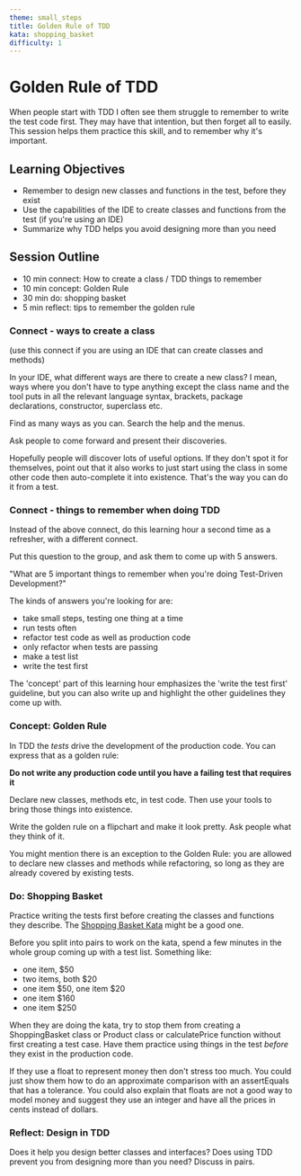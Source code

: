 ```yaml
---
theme: small_steps
title: Golden Rule of TDD
kata: shopping_basket
difficulty: 1
---
```


# Golden Rule of TDD

When people start with TDD I often see them struggle to remember to write the test code first. They may have that intention, but then forget all to easily. This session helps them practice this skill, and to remember why it's important.

## Learning Objectives

* Remember to design new classes and functions in the test, before they exist
* Use the capabilities of the IDE to create classes and functions from the test (if you're using an IDE)
* Summarize why TDD helps you avoid designing more than you need

## Session Outline
 
* 10 min connect: How to create a class / TDD things to remember  
* 10 min concept: Golden Rule
* 30 min do: shopping basket
* 5 min reflect: tips to remember the golden rule

### Connect - ways to create a class
(use this connect if you are using an IDE that can create classes and methods)

In your IDE, what different ways are there to create a new class? I mean, ways where you don't have to type anything except the class name and the tool puts in all the relevant language syntax, brackets, package declarations, constructor, superclass etc.

Find as many ways as you can. Search the help and the menus. 

Ask people to come forward and present their discoveries.

Hopefully people will discover lots of useful options. If they don't spot it for themselves, point out that it also works to just start using the class in some other code then auto-complete it into existence. That's the way you can do it from a test.

### Connect - things to remember when doing TDD
Instead of the above connect, do this learning hour a second time as a refresher, with a different connect.

Put this question to the group, and ask them to come up with 5 answers.

"What are 5 important things to remember when you're doing Test-Driven Development?"

The kinds of answers you're looking for are:

- take small steps, testing one thing at a time
- run tests often
- refactor test code as well as production code
- only refactor when tests are passing
- make a test list
- write the test first

The 'concept' part of this learning hour emphasizes the 'write the test first' guideline, but you can also write up and highlight the other guidelines they come up with.

### Concept: Golden Rule
In TDD the _tests_ drive the development of the production code. You can express that as a golden rule:

**Do not write any production code until you have a failing test that requires it**

Declare new classes, methods etc, in test code. Then use your tools to bring those things into existence.

Write the golden rule on a flipchart and make it look pretty. Ask people what they think of it.

You might mention there is an exception to the Golden Rule: you are allowed to declare new classes and methods while refactoring, so long as they are already covered by existing tests.

### Do: Shopping Basket
Practice writing the tests first before creating the classes and functions they describe. The [Shopping Basket Kata](/kata_descriptions/shopping_basket.html) might be a good one.

Before you split into pairs to work on the kata, spend a few minutes in the whole group coming up with a test list. Something like:

- one item, $50
- two items, both $20
- one item $50, one item $20
- one item $160
- one item $250

When they are doing the kata, try to stop them from creating a ShoppingBasket class or Product class or calculatePrice function without first creating a test case. Have them practice using things in the test _before_ they exist in the production code.

If they use a float to represent money then don't stress too much. You could just show them how to do an approximate comparison with an assertEquals that has a tolerance. You could also explain that floats are not a good way to model money and suggest they use an integer and have all the prices in cents instead of dollars.

### Reflect: Design in TDD
Does it help you design better classes and interfaces? Does using TDD prevent you from designing more than you need? Discuss in pairs. 

